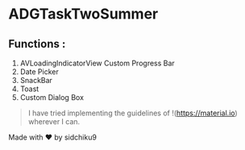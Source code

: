 # ADGTaskTwoSummer

## Functions : 
1. AVLoadingIndicatorView Custom Progress Bar
2. Date Picker
3. SnackBar
4. Toast
5. Custom Dialog Box

> I have tried implementing the guidelines of !(https://material.io) wherever I can.

Made with ❤️ by sidchiku9

